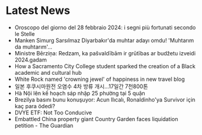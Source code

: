 # Latest News
-  Oroscopo del giorno del 28 febbraio 2024: i segni più fortunati secondo le Stelle
-  Manken Simurg Sarsılmaz Diyarbakır'da muhtar adayı omdu! 'Muhtarım da muhtarım'...
-  Ministre Bērziņa: Redzam, ka pašvaldībām ir grūtības ar budžetu izveidi 2024.gadam
-  How a Sacramento City College student sparked the creation of a Black academic and cultural hub
-  White Rock named 'crowning jewel' of happiness in new travel blog
-  일본 후쿠시마원전 오염수 4차 방류 개시…17일간 7천800톤
-  Hà Nội lên kế hoạch sáp nhập 25 phường tại 5 quận
-  Brezilya basını bunu konuşuyor: Acun Ilıcalı, Ronaldinho'ya Survivor için kaç para ödedi?
-  DVYE ETF: Not Too Conducive
-  Embattled China property giant Country Garden faces liquidation petition - The Guardian
